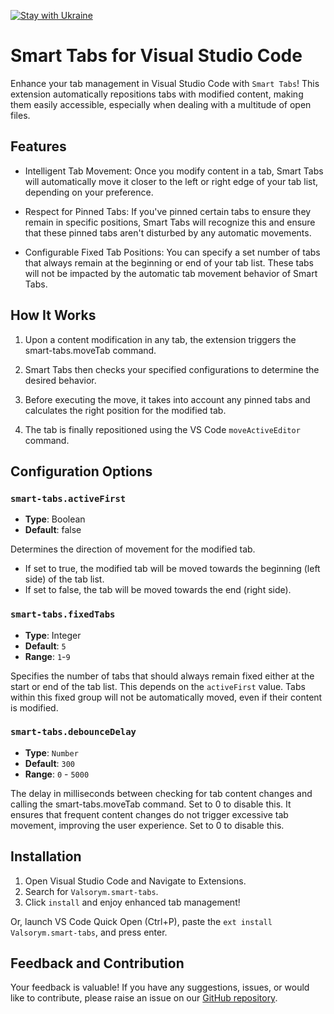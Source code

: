 [![Stay with Ukraine](https://img.shields.io/static/v1?label=Stay%20with&message=Ukraine%20♥&color=ffD700&labelColor=0057B8&style=flat)](https://u24.gov.ua/)

# Smart Tabs for Visual Studio Code

Enhance your tab management in Visual Studio Code with `Smart Tabs`! This extension automatically repositions tabs with modified content, making them easily accessible, especially when dealing with a multitude of open files.

## Features

- Intelligent Tab Movement: Once you modify content in a tab, Smart Tabs will automatically move it closer to the left or right edge of your tab list, depending on your preference.

- Respect for Pinned Tabs: If you've pinned certain tabs to ensure they remain in specific positions, Smart Tabs will recognize this and ensure that these pinned tabs aren't disturbed by any automatic movements.

- Configurable Fixed Tab Positions: You can specify a set number of tabs that always remain at the beginning or end of your tab list. These tabs will not be impacted by the automatic tab movement behavior of Smart Tabs.

## How It Works

1. Upon a content modification in any tab, the extension triggers the smart-tabs.moveTab command.

2. Smart Tabs then checks your specified configurations to determine the desired behavior.

3. Before executing the move, it takes into account any pinned tabs and calculates the right position for the modified tab.

4. The tab is finally repositioned using the VS Code `moveActiveEditor` command.


## Configuration Options

### `smart-tabs.activeFirst`

- **Type**: Boolean
- **Default**: false

Determines the direction of movement for the modified tab.

- If set to true, the modified tab will be moved towards the beginning (left side) of the tab list.
- If set to false, the tab will be moved towards the end (right side).

### `smart-tabs.fixedTabs`

- **Type**: Integer
- **Default**: `5`
- **Range**: `1`-`9`

Specifies the number of tabs that should always remain fixed either at the start or end of the tab list. This depends on the `activeFirst` value. Tabs within this fixed group will not be automatically moved, even if their content is modified.

### `smart-tabs.debounceDelay`

- **Type**: `Number`
- **Default**: `300`
- **Range**: `0` - `5000`

The delay in milliseconds between checking for tab content changes and calling the smart-tabs.moveTab command. Set to 0 to disable this. It ensures that frequent content changes do not trigger excessive tab movement, improving the user experience. Set to 0 to disable this.


## Installation

1. Open Visual Studio Code and Navigate to Extensions.
2. Search for `Valsorym.smart-tabs`.
3. Click `install` and enjoy enhanced tab management!

Or, launch VS Code Quick Open (Ctrl+P), paste the `ext install Valsorym.smart-tabs`, and press enter.

## Feedback and Contribution

Your feedback is valuable! If you have any suggestions, issues, or would like to contribute, please raise an issue on our [GitHub repository](https://github.com/valsorym/vscode-smart-tabs).

